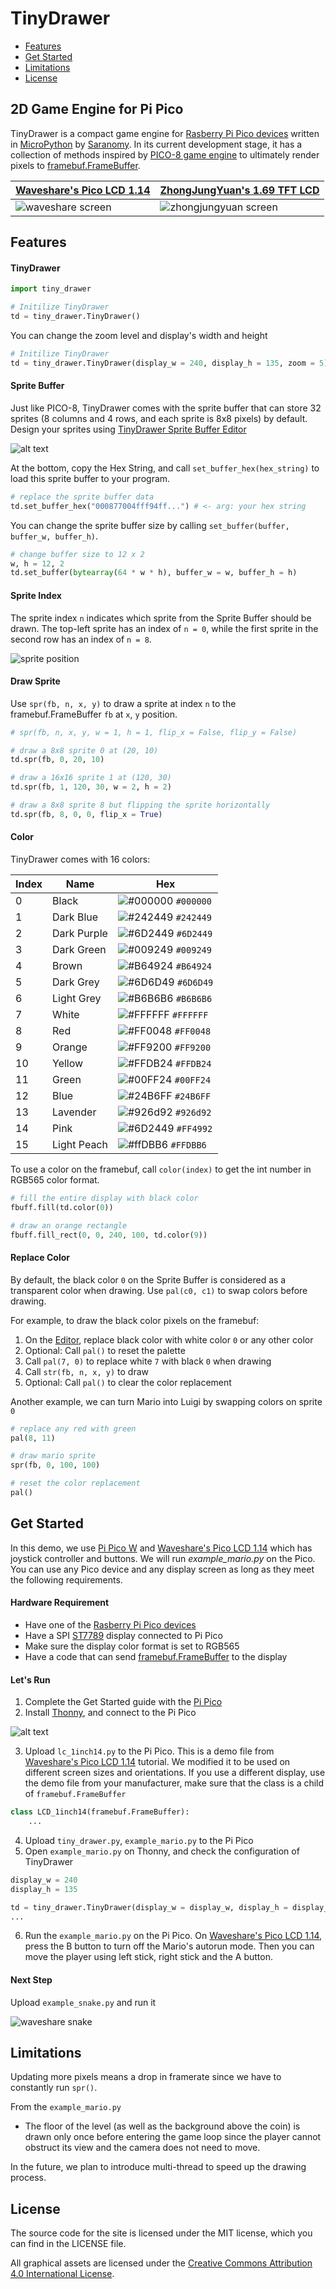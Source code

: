 # TinyDrawer

- [Features](#features)
- [Get Started](#get_started)
- [Limitations](#limitations)
- [License](#license)

## 2D Game Engine for Pi Pico
TinyDrawer is a compact game engine for [Rasberry Pi Pico devices](https://www.raspberrypi.com/products/raspberry-pi-pico) written in [MicroPython](https://micropython.org) by [Saranomy](https://github.com/Saranomy). In its current development stage, it has a collection of methods inspired by [PICO-8 game engine](https://www.lexaloffle.com/pico-8.php) to ultimately render pixels to [framebuf.FrameBuffer](https://docs.micropython.org/en/latest/library/framebuf.html).

| [Waveshare's Pico LCD 1.14](https://www.waveshare.com/wiki/Pico-LCD-1.14) | [ZhongJungYuan's 1.69 TFT LCD](https://www.aliexpress.com/i/1005004721706705.html) |
| - | - |
| ![waveshare screen](./images/waveshare_pico_lcd_1_14.gif) | ![zhongjungyuan screen](./images/zjy169s0800tg01.gif) |

<a name="features"></a>

## Features

#### TinyDrawer

```python
import tiny_drawer

# Initilize TinyDrawer
td = tiny_drawer.TinyDrawer()
```

You can change the zoom level and display's width and height

```python
# Initilize TinyDrawer
td = tiny_drawer.TinyDrawer(display_w = 240, display_h = 135, zoom = 5)
```


#### Sprite Buffer
Just like PICO-8, TinyDrawer comes with the sprite buffer that can store 32 sprites (8 columns and 4 rows, and each sprite is 8x8 pixels) by default. Design your sprites using [TinyDrawer Sprite Buffer Editor](https://html-preview.github.io/?url=https://github.com/saranomy/tinydrawer/blob/master/editor.html)

![alt text](./images/editor.png)

At the bottom, copy the Hex String, and call `set_buffer_hex(hex_string)` to load this sprite buffer to your program.

```python
# replace the sprite buffer data
td.set_buffer_hex("000877004fff94ff...") # <- arg: your hex string
```

You can change the sprite buffer size by calling `set_buffer(buffer, buffer_w, buffer_h)`.

```python
# change buffer size to 12 x 2
w, h = 12, 2
td.set_buffer(bytearray(64 * w * h), buffer_w = w, buffer_h = h)
```

#### Sprite Index

The sprite index `n` indicates which sprite from the Sprite Buffer should be drawn. The top-left sprite has an index of `n = 0`, while the first sprite in the second row has an index of `n = 8`.

![sprite position](./images/sprites.png)

#### Draw Sprite

Use `spr(fb, n, x, y)` to draw a sprite at index `n` to the framebuf.FrameBuffer `fb` at `x`, `y` position.

```python
# spr(fb, n, x, y, w = 1, h = 1, flip_x = False, flip_y = False)

# draw a 8x8 sprite 0 at (20, 10)
td.spr(fb, 0, 20, 10)

# draw a 16x16 sprite 1 at (120, 30)
td.spr(fb, 1, 120, 30, w = 2, h = 2)

# draw a 8x8 sprite 8 but flipping the sprite horizontally
td.spr(fb, 8, 0, 0, flip_x = True)
```

#### Color
TinyDrawer comes with 16 colors:

| Index | Name | Hex |
| - | - | - |
| 0 | Black | ![#000000](https://via.placeholder.com/15/000000/000000?text=+) `#000000` |
| 1 | Dark Blue | ![#242449](https://via.placeholder.com/15/242449/000000?text=+) `#242449` |
| 2 | Dark Purple | ![#6D2449](https://via.placeholder.com/15/6D2449/000000?text=+) `#6D2449` |
| 3 | Dark Green | ![#009249](https://via.placeholder.com/15/009249/000000?text=+) `#009249` |
| 4 | Brown | ![#B64924](https://via.placeholder.com/15/B64924/000000?text=+) `#B64924` |
| 5 | Dark Grey | ![#6D6D49](https://via.placeholder.com/15/6D6D49/000000?text=+) `#6D6D49` |
| 6 | Light Grey | ![#B6B6B6](https://via.placeholder.com/15/B6B6B6/000000?text=+) `#B6B6B6` |
| 7 | White | ![#FFFFFF](https://via.placeholder.com/15/FFFFFF/000000?text=+) `#FFFFFF` |
| 8 | Red | ![#FF0048](https://via.placeholder.com/15/FF0048/000000?text=+) `#FF0048` |
| 9 | Orange | ![#FF9200](https://via.placeholder.com/15/FF9200/000000?text=+) `#FF9200` |
| 10 | Yellow | ![#FFDB24](https://via.placeholder.com/15/FFDB24/000000?text=+) `#FFDB24` |
| 11 | Green | ![#00FF24](https://via.placeholder.com/15/00FF24/000000?text=+) `#00FF24` |
| 12 | Blue | ![#24B6FF](https://via.placeholder.com/15/24B6FF/000000?text=+) `#24B6FF` |
| 13 | Lavender | ![#926d92](https://via.placeholder.com/15/926d92/000000?text=+) `#926d92` |
| 14 | Pink | ![#6D2449](https://via.placeholder.com/15/6D2449/000000?text=+) `#FF4992` |
| 15 | Light Peach | ![#ffDBB6](https://via.placeholder.com/15/ffDBB6/000000?text=+) `#FFDBB6` |

To use a color on the framebuf, call `color(index)` to get the int number in RGB565 color format.

```python
# fill the entire display with black color
fbuff.fill(td.color(0))

# draw an orange rectangle
fbuff.fill_rect(0, 0, 240, 100, td.color(9))
```

#### Replace Color

By default, the black color `0` on the Sprite Buffer is considered as a transparent color when drawing. Use `pal(c0, c1)` to swap colors before drawing.

For example, to draw the black color pixels on the framebuf:
1. On the [Editor](https://html-preview.github.io/?url=https://github.com/saranomy/tinydrawer/blob/master/editor.html), replace black color with white color `0` or any other color
2. Optional: Call `pal()` to reset the palette
3. Call `pal(7, 0)` to replace white `7` with black `0` when drawing
4. Call `str(fb, n, x, y)` to draw
5. Optional: Call `pal()` to clear the color replacement

Another example, we can turn Mario into Luigi by swapping colors on sprite `0`

```python
# replace any red with green
pal(8, 11) 

# draw mario sprite
spr(fb, 0, 100, 100)

# reset the color replacement
pal()
```

<a name="get_started"></a>

## Get Started

In this demo, we use [Pi Pico W](https://www.pishop.ca/product/raspberry-pi-pico-w/) and [Waveshare's Pico LCD 1.14](https://www.pishop.ca/product/1-14inch-lcd-display-module-for-raspberry-pi-pico-65k-colors-240-135-spi/) which has joystick controller and buttons. We will run *example_mario.py* on the Pico. You can use any Pico device and any display screen as long as they meet the following requirements.

#### Hardware Requirement
- Have one of the [Rasberry Pi Pico devices](https://www.raspberrypi.com/products/raspberry-pi-pico)
- Have a SPI [ST7789](https://newhavendisplay.com/content/datasheets/ST7789V.pdf) display connected to Pi Pico
- Make sure the display color format is set to RGB565
- Have a code that can send [framebuf.FrameBuffer](https://docs.micropython.org/en/latest/library/framebuf.html) to the display


#### Let's Run

1. Complete the Get Started guide with the [Pi Pico](https://projects.raspberrypi.org/en/projects/getting-started-with-the-pico)
2. Install [Thonny](https://thonny.org/), and connect to the Pi Pico

![alt text](./images/thonny.png)

3. Upload `lc_1inch14.py` to the Pi Pico. This is a demo file from [Waveshare's Pico LCD 1.14](https://www.waveshare.com/wiki/Pico-LCD-1.14) tutorial. We modified it to be used on different screen sizes and orientations. If you use a different display, use the demo file from your manufacturer, make sure that the class is a child of `framebuf.FrameBuffer`

```python
class LCD_1inch14(framebuf.FrameBuffer):
    ...
```

4. Upload `tiny_drawer.py`, `example_mario.py` to the Pi Pico
5. Open `example_mario.py` on Thonny, and check the configuration of TinyDrawer

```python
display_w = 240
display_h = 135

td = tiny_drawer.TinyDrawer(display_w = display_w, display_h = display_h)
...
```

6. Run the `example_mario.py` on the Pi Pico. On [Waveshare's Pico LCD 1.14](https://www.waveshare.com/wiki/Pico-LCD-1.14), press the B button to turn off the Mario's autorun mode. Then you can move the player using left stick, right stick and the A button.

#### Next Step
Upload `example_snake.py` and run it

![waveshare snake](./images/snake_on_lcd_1_14.gif)


<a name="license"></a>

## Limitations

Updating more pixels means a drop in framerate since we have to constantly run `spr()`. 

From the `example_mario.py`
- The floor of the level (as well as the background above the coin) is drawn only once before entering the game loop since the player cannot obstruct its view and the camera does not need to move.

In the future, we plan to introduce multi-thread to speed up the drawing process.

<a name="license"></a>

## License

The source code for the site is licensed under the MIT license, which you can find in the LICENSE file.

All graphical assets are licensed under the [Creative Commons Attribution 4.0 International License](https://creativecommons.org/licenses/by/4.0).
